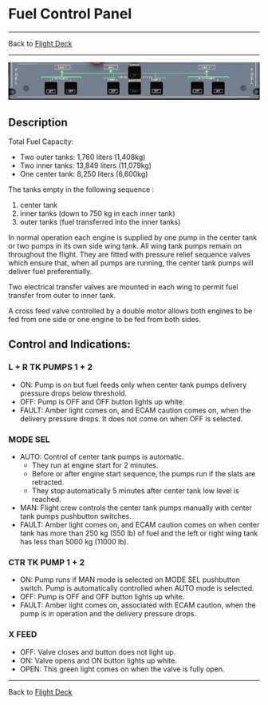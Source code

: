 # Fuel Control Panel

---

Back to [Flight Deck](../flight-deck.md)

---

![FUEL Control Panel](../../assets/a32nx-briefing/overhead-panel/Fuel-Panel.png "FUEL Control Panel")

## Description

Total Fuel Capacity:

- Two outer tanks: 1,760 liters (1,408kg)
- Two inner tanks: 13,849 liters (11,079kg)
- One center tank: 8,250 liters (6,600kg)

The tanks empty in the following sequence :

1. center tank
2. inner tanks (down to 750 kg in each inner tank)
3. outer tanks (fuel transferred into the inner tanks)

In normal operation each engine is supplied by one pump in the center tank or two pumps in its own side wing tank. All wing tank pumps remain on throughout the flight. They are fitted with pressure relief sequence valves which ensure that, when all pumps are running, the center tank pumps will deliver fuel preferentially.

Two electrical transfer valves are mounted in each wing to permit fuel transfer from outer to inner tank.

A cross feed valve controlled by a double motor allows both engines to be fed from one side or one engine to be fed from both sides.

## Control and Indications:

###  L + R TK PUMPS 1 + 2

- ON: Pump is on but fuel feeds only when center tank pumps delivery
pressure drops below threshold.
- OFF: Pump is OFF and OFF button lights up white.
- FAULT: Amber light comes on, and ECAM caution comes on, when the delivery pressure drops. It does not come on when OFF is selected.

### MODE SEL

- AUTO: Control of center tank pumps is automatic.
    - They run at engine start for 2 minutes.
    - Before or after engine start sequence, the pumps run if the slats are retracted.
    - They stop automatically 5 minutes after center tank low level is reached.
- MAN: Flight crew controls the center tank pumps manually with center tank pumps pushbutton switches.
- FAULT: Amber light comes on, and ECAM caution comes on when center tank has more than 250 kg (550 lb) of fuel and the left or right wing tank has less than 5000 kg (11000 lb).

### CTR TK PUMP 1 + 2

- ON: Pump runs if MAN mode is selected on MODE SEL pushbutton switch. Pump is automatically controlled when AUTO mode is selected.
- OFF: Pump is OFF and OFF button lights up white.
- FAULT: Amber light comes on, associated with ECAM caution, when the pump is in operation and the delivery pressure drops.

### X FEED

- OFF: Valve closes and button does not light up.
- ON: Valve opens and ON button lights up white.
- OPEN: This green light comes on when the valve is fully open.

---

Back to [Flight Deck](../flight-deck.md)

